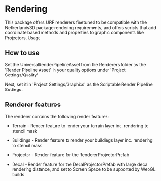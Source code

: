 Rendering
===============

This package offers URP renderers finetuned to be compatible with the Netherlands3D package rendering requirements, and offers scripts that add coordinate based methods and properties to graphic components like Projectors.
Usage

## How to use

Set the UniversalRenderPipelineAsset from the Renderers folder as the 'Render Pipeline Asset' in your quality options under 'Project Settings/Quality' 

Next, set it in 'Project Settings/Graphics' as the Scriptable Render Pipeline Settings.

## Renderer features

The renderer contains the following render features:

- Terrain - Render feature to render your terrain layer inc. rendering to stencil mask

- Buildings - Render feature to render your buildings layer inc. rendering to stencil mask

- Projector - Render feature for the RendererProjectorPrefab

- Decal - Render feature for the DecalProjectorPrefab with large decal rendering distance, and set to Screen Space to be supported by WebGL builds
  
  
  
  
  
  
